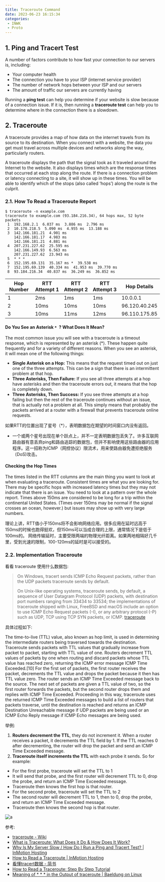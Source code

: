 ```yaml
---
title: Traceroute Command
date: 2023-06-23 16:15:34
categories:
 - INWK
 - Proto
---
```


## 1. Ping and Tracert Test

A number of factors contribute to how fast your connection to our servers is, including:

- Your computer health
- The connection you have to your ISP (internet service provider)
- The number of network hops between your ISP and our servers
- The amount of traffic our servers are currently having

Running a **ping test** can help you determine if your website is slow because of a connection issue. If it is, then running a **traceroute test** can help you to determine where in the connection there is a slowdown.

## 2. Traceroute

A traceroute provides a map of how data on the internet travels from its source to its destination.  When you connect with a website, the data you get must travel across multiple devices and networks along the way, particularly routers. 

A traceroute displays the path that the signal took as it traveled around the Internet to the website. It also displays times which are the response times that occurred at each stop along the route. If there is a connection problem or latency connecting to a site, it will show up in these times. You will be able to identify which of the stops (also called ‘hops’) along the route is the culprit.

### 2.1. How To Read a Traceroute Report

```shell
$ traceroute -n example.com
traceroute to example.com (93.184.216.34), 64 hops max, 52 byte packets
 1  192.168.2.1  6.037 ms  3.886 ms  2.796 ms
 2  10.178.218.5  5.090 ms  4.955 ms  13.188 ms
 3  142.166.181.21  4.901 ms
    142.166.181.17  4.983 ms
    142.166.181.21  4.881 ms
 4  207.231.227.62  25.595 ms
    142.166.149.93  6.563 ms
    207.231.227.62  23.943 ms
 5  * * *
 6  152.195.69.131  35.167 ms *  39.538 ms
 7  152.195.69.139  40.334 ms  41.953 ms  39.770 ms
 8  93.184.216.34  40.837 ms  36.249 ms  36.852 ms
```

| Hop Number | RTT Attempt 1 | RTT Attempt 2 | RTT Attempt 3 | Hop Details   |
| ---------- | ------------- | ------------- | ------------- | ------------- |
| 1          | 2ms           | 1ms           | 1ms           | 10.0.0.1      |
| 2          | 10ms          | 10ms          | 10ms          | 96.120.40.245 |
| 3          | 10ms          | 11ms          | 12ms          | 96.110.175.85 |

#### Do You See an Asterisk `* `? What Does It Mean?

The most common issue you will see with a traceroute is a timeout response, which is represented by an asterisk (*). These happen quite frequently and for a variety of different reasons. When you see an asterisk, it will mean one of the following things:

- **Single Asterisk on a Hop:** This means that the request timed out on just one of the three attempts. This can be a sign that there is an intermittent problem at that hop.
- **Three Asterisks, Then Failure:** If you see all three attempts at a hop have asterisks and then the traceroute errors out, it means that the hop is completely down.
- **Three Asterisks, Then Success:** If you see three attempts at a hop failing but then the rest of the traceroute continues without an issue, that is actually not a problem at all. This simply means that probably the packets arrived at a router with a firewall that prevents traceroute online requests.

如果RTT的位置出现了星号（*），表明数据包在期望的时间窗口内没有返回。

- 一个或两个星号出现在单个跃点上，并不一定表明数据包丢失了。许多互联网路由器有意丢弃ping和路由追踪的数据包，但并不影响使用这些路由器的应用程序。这一招称为ICMP（网控协议）限流术，用来使路由器免遭拒绝服务（DoS)攻击。

#### Checking the Hop Times

The times listed in the RTT columns are the main thing you want to look at when evaluating a traceroute. Consistent times are what you are looking for. There may be specific hops with increased latency times but they may not indicate that there is an issue. You need to look at a pattern over the whole report. Times above 150ms are considered to be long for a trip within the continental United States. (Times over 150ms may be normal if the signal crosses an ocean, however.) but issues may show up with very large numbers.

理论上讲，RTT值小于150ms将不会影响网络应用。很多应用在延时远高于150ms的时候也跑得挺欢，但150ms可以当成合理的上限，通常情况下是低于100ms的。
 网络传输延时，主要受限两端的物理光纤距离。如果两地相隔好几千里，受到光速的限制，100-120ms的延时是可以接受的。

### 2.2. Implementation Traceroute

看看 traceroute 使用什么数据包:

> On Windows, tracert sends ICMP Echo Request packets, rather than the UDP packets traceroute sends by default. 
>
> On Unix-like operating systems, traceroute sends, by default, a sequence of User Datagram Protocol (UDP) packets, with destination port numbers ranging from 33434 to 33534; the implementations of traceroute shipped with Linux, FreeBSD and macOS include an option to use ICMP Echo Request packets (-I), or any arbitrary protocol (-P) such as UDP, TCP using TCP SYN packets, or ICMP. [traceroute](https://en.wikipedia.org/wiki/Tracerout)

具体过程如下:

The time-to-live (TTL) value, also known as hop limit, is used in determining the intermediate routers being traversed towards the destination. Traceroute sends packets with TTL values that gradually increase from packet to packet, starting with TTL value of one. Routers decrement TTL values of packets by one when routing and discard packets whose TTL value has reached zero, returning the ICMP error message ICMP Time Exceeded.[10] For the first set of packets, the first router receives the packet, decrements the TTL value and drops the packet because it then has TTL value zero. The router sends an ICMP Time Exceeded message back to the source. The next set of packets are given a TTL value of two, so the first router forwards the packets, but the second router drops them and replies with ICMP Time Exceeded. Proceeding in this way, traceroute uses the returned ICMP Time Exceeded messages to build a list of routers that packets traverse, until the destination is reached and returns an ICMP Destination Unreachable message if UDP packets are being used or an ICMP Echo Reply message if ICMP Echo messages are being used. 

举例:

1. **Routers decrement the TTL**, they do not increment it. When a router receives a packet, it decrements the TTL field by 1. If the TTL reaches 0 after decrementing, the router will drop the packet and send an ICMP Time Exceeded message.
2. **Traceroute itself increments the TTL** with each probe it sends. So for example:

- For the first probe, traceroute will set the TTL to 1
- It will send that probe, and the first router will decrement TTL to 0, drop the probe, and return an ICMP Time Exceeded message.
- Traceroute then knows the first hop is that router.
- For the second probe, traceroute will set the TTL to 2
- The second router will decrement TTL to 1, then to 0, drop the probe, and return an ICMP Time Exceeded message.
- Traceroute then knows the second hop is that router.

![a](a.png)

参考: 

- [traceroute - Wiki](https://en.wikipedia.org/wiki/Tracerout)
- [What is Traceroute: What Does it Do & How Does It Work?](https://www.fortinet.com/resources/cyberglossary/traceroutes)
- [Why Is My Server Slow / How Do I Run a Ping and Tracert Test? | InMotion Hosting](https://www.inmotionhosting.com/support/website/why-is-my-server-slow-how-do-i-run-a-ping-and-tracert-test/)
- [How to Read a Traceroute | InMotion Hosting](https://www.inmotionhosting.com/support/server/ssh/read-traceroute/)
- [看懂tracert数据 - 简书](https://www.jianshu.com/p/30b064a8b07c)
- [How to Read a Traceroute: Step By Step Tutorial](https://www.catchpoint.com/network-admin-guide/how-to-read-a-traceroute)
- [Meaning of * * * in the Output of traceroute | Baeldung on Linux](https://www.baeldung.com/linux/traceroute-three-stars)